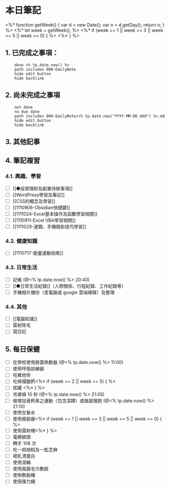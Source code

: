 # 本日筆記
<%* function getWeek() {
var d = new Date();
var n = d.getDay();
return n;
} %>
<%* let week = getWeek(); %>
<%* if (week == 1 || week == 3 || week == 5 || week == 0) { %>
<%* } %>
## 1. 已完成之事項：
```tasks
	done <% tp.date.now() %>
	path includes 006-DailyNote
	hide edit button 
	hide backlink
```

## 2. 尚未完成之事項
```tasks
	not done
	no due date
	path includes 006-DailyNote/<% tp.date.now("YYYY-MM-DD_ddd") %>.md
	hide edit button 
	hide backlink
```

## 3. 其他記事

## 4. 筆記複習
### 4.1. 興趣、學習
- [ ] [[●投資理財及創業待辦事項]]
- [ ] [[WordPress學習及筆記]]
- [ ] [[CSS的概念及學習]]
- [ ] [[1110906-Obsidian快捷鍵]]
- [ ] [[1111024-Excel基本操作及函數學習相關]]
- [ ] [[1110911-Excel VBA學習相關]]
- [ ] [[1111029-運鏡、手機錄影技巧學習]]

### 4.2. 健康知識
- [ ] [[1110717-能量運動指南]]

### 4.3. 日常生活
- [ ] 記帳 (@<% tp.date.now() %> 20:40)
- [ ] [[●日常生活紀錄]]（人際關係、行程紀錄、工作紀錄等）
- [ ] 手機相片備份（至電腦或 google 雲端硬碟）及整理

### 4.4. 其他
- [ ] [[電腦知識]]
- [ ] 雷射除毛
- [ ] 寫日記

## 5. 每日保健
- [ ] 在學校使用膝蓋熱敷器 (@<% tp.date.now() %> 11:00)
- [ ] 使用呼吸訓練器
- [ ] 吃維他命
- [ ] 吃檸檬酸鈣<%* if (week == 2 || week == 5) { %>
- [ ] 拔罐 <%* } %>
- [ ] 吊單槓 10 秒 (@<% tp.date.now() %> 21:05)
- [ ] 做增加骨鈣素之運動（包含深蹲）或做超慢跑 (@<% tp.date.now() %> 21:10)
- [ ] 使用生髮水
- [ ] 使用瘦臉器<%* if (week == 1 || week == 3 || week == 5 || week == 0) {  %>
- [ ] 使用雷射帽<%* } %>
- [ ] 電療額頭
- [ ] 轉手 108 次
- [ ] 吃一把胡桃及一匙芝麻
- [ ] 喝乳清蛋白
- [ ] 使用滾輪
- [ ] 使用面膜毛巾敷臉
- [ ] 使用敷臉機
- [ ] 使用彈力繩